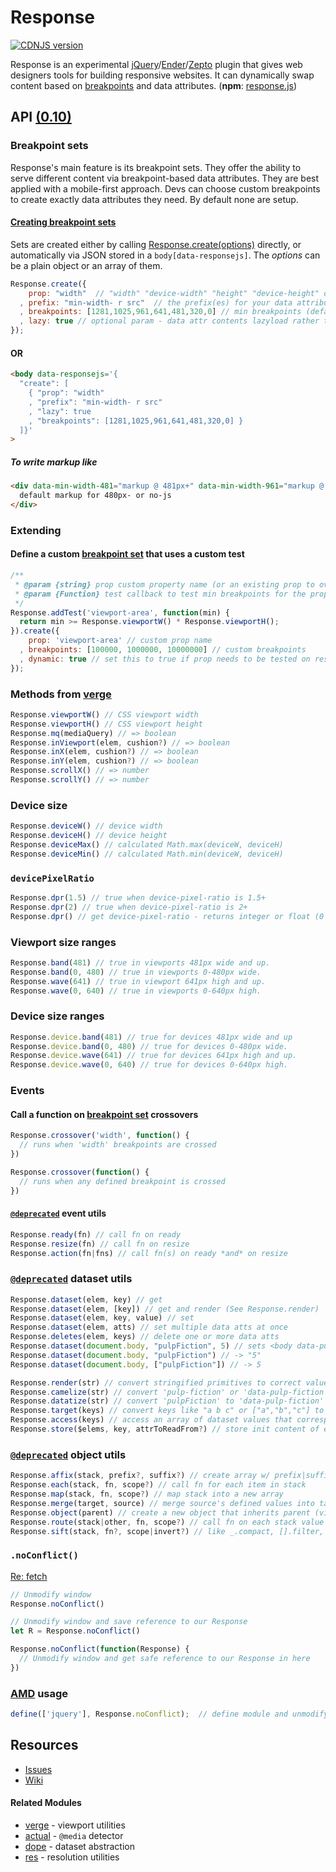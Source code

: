 # Response
[![CDNJS version](https://img.shields.io/cdnjs/v/response.js.svg)](https://cdnjs.com/libraries/response.js)

Response is an experimental [jQuery](http://jquery.com)/[Ender](https://github.com/ender-js/Ender)/[Zepto](http://zeptojs.com) plugin that gives web designers tools for building responsive websites. It can dynamically swap content based on [breakpoints](#breakpoint-sets) and data attributes. (<b>npm</b>: [response.js](https://www.npmjs.org/package/response.js))

## API [(0.10)](../../releases)
### Breakpoint sets

Response's main feature is its breakpoint sets. They offer the ability to serve different content via breakpoint-based data attributes. They are best applied with a mobile-first approach. Devs can choose custom breakpoints to create exactly data attributes they need. By default none are setup.

#### [Creating breakpoint sets](../../wiki/how-to-create-breakpoint-sets)

Sets are created either by calling [Response.create(options)](http://responsejs.com/#create) directly, or automatically via JSON stored in a `body[data-responsejs]`.
The <var>options</var> can be a plain object or an array of them.

```js
Response.create({
    prop: "width"  // "width" "device-width" "height" "device-height" or "device-pixel-ratio"
  , prefix: "min-width- r src"  // the prefix(es) for your data attributes (aliases are optional)
  , breakpoints: [1281,1025,961,641,481,320,0] // min breakpoints (defaults for width/device-width)
  , lazy: true // optional param - data attr contents lazyload rather than whole page at once
});
```

#### OR

```html
<body data-responsejs='{
  "create": [
    { "prop": "width"
    , "prefix": "min-width- r src"
    , "lazy": true
    , "breakpoints": [1281,1025,961,641,481,320,0] }
  ]}'
>
```

##### To write markup like

```html
<div data-min-width-481="markup @ 481px+" data-min-width-961="markup @ 961px+">
  default markup for 480px- or no-js
</div>
```

### Extending
#### Define a custom [breakpoint set](#breakpoint-sets) that uses a custom test

```js
/**
 * @param {string} prop custom property name (or an existing prop to override)
 * @param {Function} test callback to test min breakpoints for the prop
 */
Response.addTest('viewport-area', function(min) {
  return min >= Response.viewportW() * Response.viewportH();
}).create({
    prop: 'viewport-area' // custom prop name
  , breakpoints: [100000, 1000000, 10000000] // custom breakpoints
  , dynamic: true // set this to true if prop needs to be tested on resize
});
```

<a name="dimensions"></a>
### Methods from [verge](https://github.com/ryanve/verge/tree/1.9.1)

```js
Response.viewportW() // CSS viewport width
Response.viewportH() // CSS viewport height
Response.mq(mediaQuery) // => boolean
Response.inViewport(elem, cushion?) // => boolean
Response.inX(elem, cushion?) // => boolean
Response.inY(elem, cushion?) // => boolean
Response.scrollX() // => number
Response.scrollY() // => number
```

### Device size
```js
Response.deviceW() // device width
Response.deviceH() // device height
Response.deviceMax() // calculated Math.max(deviceW, deviceH)
Response.deviceMin() // calculated Math.min(deviceW, deviceH)
```

### `devicePixelRatio`

```js
Response.dpr(1.5) // true when device-pixel-ratio is 1.5+
Response.dpr(2) // true when device-pixel-ratio is 2+
Response.dpr() // get device-pixel-ratio - returns integer or float (0 if undetectable)
```

### Viewport size ranges

```js
Response.band(481) // true in viewports 481px wide and up.
Response.band(0, 480) // true in viewports 0-480px wide.
Response.wave(641) // true in viewport 641px high and up.
Response.wave(0, 640) // true in viewports 0-640px high.
```

### Device size ranges

```js
Response.device.band(481) // true for devices 481px wide and up
Response.device.band(0, 480) // true for devices 0-480px wide.
Response.device.wave(641) // true for devices 641px high and up.
Response.device.wave(0, 640) // true for devices 0-640px high.
```

### Events
#### Call a function on [breakpoint set](#breakpoint-sets) crossovers

```js
Response.crossover('width', function() {
  // runs when 'width' breakpoints are crossed
})

Response.crossover(function() {
  // runs when any defined breakpoint is crossed
})
```

#### [`@deprecated`](../../issues/51) event utils

```js
Response.ready(fn) // call fn on ready
Response.resize(fn) // call fn on resize
Response.action(fn|fns) // call fn(s) on ready *and* on resize
```

<a name="html5-dataset"></a>
<a name="data-utils"></a>
### [`@deprecated`](../../issues/51) dataset utils

```js
Response.dataset(elem, key) // get
Response.dataset(elem, [key]) // get and render (See Response.render)
Response.dataset(elem, key, value) // set
Response.dataset(elem, atts) // set multiple data atts at once
Response.deletes(elem, keys) // delete one or more data atts
Response.dataset(document.body, "pulpFiction", 5) // sets <body data-pulp-fiction="5">
Response.dataset(document.body, "pulpFiction") // -> "5"
Response.dataset(document.body, ["pulpFiction"]) // -> 5

Response.render(str) // convert stringified primitives to correct value e.g. "true" to true
Response.camelize(str) // convert 'pulp-fiction' or 'data-pulp-fiction' to pulpFiction
Response.datatize(str) // convert 'pulpFiction' to 'data-pulp-fiction'
Response.target(keys) // convert keys like "a b c" or ["a","b","c"] to $("[data-a],[data-b],[data-c]")
Response.access(keys) // access an array of dataset values that correspond to an array of dataset keys
Response.store($elems, key, attrToReadFrom?) // store init content of each elem to data key
```

<a name="objectsarrays"></a>
### [`@deprecated`](../../issues/51) object utils

```js
Response.affix(stack, prefix?, suffix?) // create array w/ prefix|suffix added to each stack value
Response.each(stack, fn, scope?) // call fn for each item in stack
Response.map(stack, fn, scope?) // map stack into a new array
Response.merge(target, source) // merge source's defined values into target
Response.object(parent) // create a new object that inherits parent (via Object.create where possible)
Response.route(stack|other, fn, scope?) // call fn on each stack value or on a non-stack
Response.sift(stack, fn?, scope|invert?) // like _.compact, [].filter, and jQuery.grep
```

### `.noConflict()`

[Re: fetch](../../issues/76)

```js
// Unmodify window
Response.noConflict()
```

```js
// Unmodify window and save reference to our Response
let R = Response.noConflict()
```

```js
Response.noConflict(function(Response) {
  // Unmodify window and get safe reference to our Response in here
})
```

### [AMD](https://github.com/amdjs/amdjs-api/wiki/AMD) usage

```js
define(['jquery'], Response.noConflict);  // define module and unmodify window
```

## Resources

- [Issues](../../issues)
- [Wiki](../../wiki)

#### Related Modules

- [verge](https://github.com/ryanve/verge) - viewport utilities
- [actual](https://github.com/ryanve/actual) - `@media` detector
- [dope](https://github.com/ryanve/dope) - dataset abstraction
- [res](https://github.com/ryanve/res) - resolution utilities